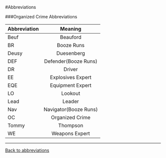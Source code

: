 #Abbreviations

###Organized Crime Abbreviations

| **Abbreviation**|    **Meaning**    	        |
|:--------------  |:---------------------------:|
| Beuf     	  | Beauford        |
| BR		  | Booze Runs			|
| Deusy     	  | Duesenberg        |
| DEF     	  | Defender(Booze Runs)        |
| DR     	  | Driver                      |
| EE 		  | Explosives Expert           |
| EQE     	  | Equipment Expert	        |
| LO      	  | Lookout                     |
| Lead 		  | Leader                      |
| Nav    	  | Navigator(Booze Runs)       |
| OC      	  | Organized Crime             |
| Tommy 	  | Thompson                    |
| WE     	  | Weapons Expert              |

---
[Back to abbreviations](main.md)
